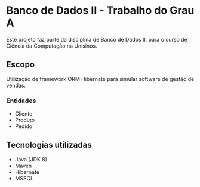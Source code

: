 # Banco de Dados II - Trabalho do Grau A

Este projeto faz parte da disciplina de Banco de Dados II, para o curso de Ciência da Computação na Unisinos.

## Escopo

Utilização de framework ORM Hibernate para simular software de gestão de vendas.

### Entidades

* Cliente
* Produto
* Pedido

## Tecnologias utilizadas

* Java (JDK 8)
* Maven
* Hibernate
* MSSQL